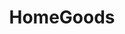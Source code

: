 ---
title: "HomeGoods"
url: /huntsville/homegoods-carl-t-jones-drive-southeast/
shop: Haushaltsartikel
---